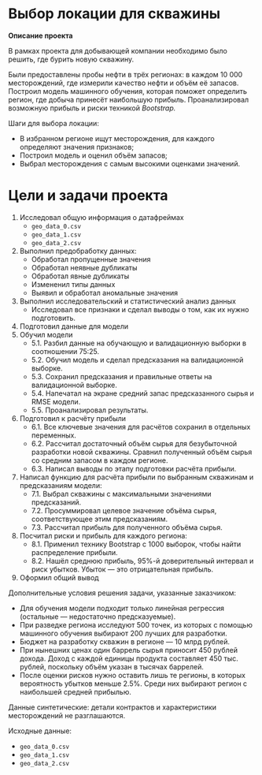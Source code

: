 # Выбор локации для скважины

**Описание проекта**

В рамках проекта  для добывающей компании необходимо было решить, где бурить новую скважину.

Были предоставлены пробы нефти в трёх регионах: в каждом 10 000 месторождений, где измерили качество нефти и объём её запасов. Построил модель машинного обучения, которая поможет определить регион, где добыча принесёт наибольшую прибыль. Проанализировал возможную прибыль и риски техникой *Bootstrap.*

Шаги для выбора локации:

- В избранном регионе ищут месторождения, для каждого определяют значения признаков;
- Построил модель и оценил объём запасов;
- Выбрал месторождения с самым высокими оценками значений.

# Цели и задачи проекта

1. Исследовал общую информация о датафреймах
    - `geo_data_0.csv`
    - `geo_data_1.csv`
    - `geo_data_2.csv` 
2. Выполнил предобработку данных:
    - Обработал пропущенные значения
    - Обработал неявные дубликаты
    - Обработал явные дубликаты
    - Измененил типы данных
    - Выявил и обработал аномальные значения
3. Выполнил исследовательский и статистический анализ данных
    - Исследовал все признаки и сделал выводы о том, как их нужно подготовить. 
4. Подготовил данные для модели
5. Обучил модели
    - 5.1. Разбил данные на обучающую и валидационную выборки в соотношении 75:25.
    - 5.2. Обучил модель и сделал предсказания на валидационной выборке.
    - 5.3. Сохранил предсказания и правильные ответы на валидационной выборке.
    - 5.4. Напечатал на экране средний запас предсказанного сырья и RMSE модели.
    - 5.5. Проанализировал результаты.
6. Подготовил к расчёту прибыли
    - 6.1. Все ключевые значения для расчётов сохранил в отдельных переменных.
    - 6.2. Рассчитал достаточный объём сырья для безубыточной разработки новой скважины. Сравнил полученный объём сырья со средним запасом в каждом регионе. 
    - 6.3. Написал выводы по этапу подготовки расчёта прибыли.
7. Написал функцию для расчёта прибыли по выбранным скважинам и предсказаниям модели:
    - 7.1. Выбрал скважины с максимальными значениями предсказаний. 
    - 7.2. Просуммировал целевое значение объёма сырья, соответствующее этим предсказаниям.
    - 7.3. Рассчитал прибыль для полученного объёма сырья.
8. Посчитал риски и прибыль для каждого региона:
    - 8.1. Применил технику Bootstrap с 1000 выборок, чтобы найти распределение прибыли.
    - 8.2. Нашёл среднюю прибыль, 95%-й доверительный интервал и риск убытков. Убыток — это отрицательная прибыль.
9. Оформил общий вывод

Дополнительные условия решения задачи, указанные заказчиком:
- Для обучения модели подходит только линейная регрессия (остальные — недостаточно предсказуемые).
- При разведке региона исследуют 500 точек, из которых с помощью машинного обучения выбирают 200 лучших для разработки.
- Бюджет на разработку скважин в регионе — 10 млрд рублей.
- При нынешних ценах один баррель сырья приносит 450 рублей дохода. Доход с каждой единицы продукта составляет 450 тыс. рублей, поскольку объём указан в тысячах баррелей.
- После оценки рисков нужно оставить лишь те регионы, в которых вероятность убытков меньше 2.5%. Среди них выбирают регион с наибольшей средней прибылью.

Данные синтетические: детали контрактов и характеристики месторождений не разглашаются.
        
Исходные данные:

- `geo_data_0.csv`
- `geo_data_1.csv`
- `geo_data_2.csv` 


